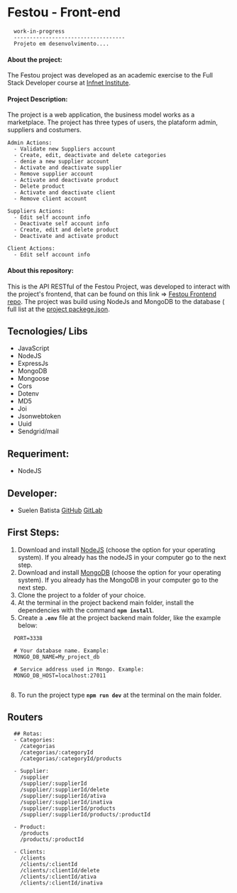 # Festou - Front-end
```console
  work-in-progress 
  -----------------------------------
  Projeto em desenvolvimento....
```

#### About the project:
   The Festou project was developed as an academic exercise to the Full Stack Developer course at [Infnet Institute](https://www.infnet.edu.br/infnet/).

#### Project Description:
   The project is a web application, the business model works as a marketplace. The project has three types of users, the plataform admin, suppliers and costumers. 
   
    Admin Actions:
      - Validate new Suppliers account
      - Create, edit, deactivate and delete categories
      - denie a new supplier account
      - Activate and deactivate supplier
      - Remove supplier account
      - Activate and deactivate product
      - Delete product
      - Activate and deactivate client
      - Remove client account

    Suppliers Actions:
      - Edit self account info
      - Deactivate self account info
      - Create, edit and delete product 
      - Deactivate and activate product

    Client Actions:
      - Edit self account info
   
#### About this repository:
  This is the API RESTful of the Festou Project, was developed to interact with the project's frontend, that can be found on this link => [Festou Frontend repo](https://github.com/sue1en/festou-frontend). The project was build using NodeJs and MongoDB to the database ( full list at the [project packege.json](https://github.com/sue1en/NerdBox-Api/blob/main/package.json).
    
## Tecnologies/ Libs
  - JavaScript
  - NodeJS
  - ExpressJs
  - MongoDB
  - Mongoose
  - Cors
  - Dotenv
  - MD5
  - Joi
  - Jsonwebtoken
  - Uuid
  - Sendgrid/mail

## Requeriment:
  - NodeJS

## Developer:
- Suelen Batista 
[GitHub](https://github.com/sue1en)
[GitLab](https://gitlab.com/suelen.batista)

## First Steps:
1. Download and install [NodeJS](https://nodejs.org/en/) (choose the option for your operating system). If you already has the nodeJS in your computer go to the next step.
2. Download and install [MongoDB](https://docs.mongodb.com/guides/server/install/) (choose the option for your operating system). If you already has the MongoDB in your computer go to the next step.
3. Clone the project to a folder of your choice.
4. At the terminal in the project backend main folder, install the dependencies with the command <b>`npm install`</b>.
5. Create a <b>`.env`</b> file at the project backend main folder, like the example below:

  ```  
    PORT=3338

    # Your database name. Example:  
    MONGO_DB_NAME=My_project_db

    # Service address used in Mongo. Example:
    MONGO_DB_HOST=localhost:27011
      
  ```
8. To run the project type <b>`npm run dev`</b> at the terminal on the main folder.

## Routers
```console
  ## Rotas:
  - Categories:
    /categorias
    /categorias/:categoryId
    /categorias/:categoryId/products

  - Supplier:
    /supplier
    /supplier/:supplierId
    /supplier/:supplierId/delete
    /supplier/:supplierId/ativa
    /supplier/:supplierId/inativa
    /supplier/:supplierId/products
    /supplier/:supplierId/products/:productId

  - Product:
    /products
    /products/:productId

  - Clients:
    /clients
    /clients/:clientId
    /clients/:clientId/delete
    /clients/:clientId/ativa
    /clients/:clientId/inativa
```